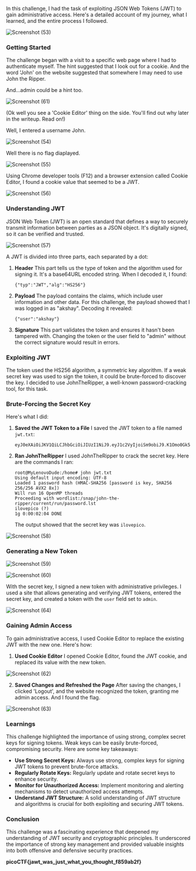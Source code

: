 In this challenge, I had the task of exploiting JSON Web Tokens (JWT) to gain administrative access. Here's a detailed account of my journey, what I learned, and the entire process I followed.

![Screenshot (53)](https://github.com/user-attachments/assets/2f390029-6a3b-4026-8b67-884771b1b8f5)


### Getting Started

The challenge began with a visit to a specific web page where I had to authenticate myself. The hint suggested that I look out for a cookie. And the word 'John' on the website suggested that somewhere I may need to use John the Ripper.

And...admin could be a hint too. 

![Screenshot (61)](https://github.com/user-attachments/assets/e56499ea-e917-4368-ae60-ff1687a6085b)


(Ok well you see a 'Cookie Editor' thing on the side. You'll find out why later in the writeup. Read on!)

Well, I entered a username John.

![Screenshot (54)](https://github.com/user-attachments/assets/edeb86ac-1e7c-43c3-a9b8-da21e5ceac80)


Well there is no flag diaplayed.

![Screenshot (55)](https://github.com/user-attachments/assets/fad32634-dc5f-450f-9d0e-2d3016354eee)


Using Chrome developer tools (F12) and a browser extension called Cookie Editor, I found a cookie value that seemed to be a JWT.

![Screenshot (56)](https://github.com/user-attachments/assets/0b369ad6-6ff9-450f-ba35-05937e86e1f2)


### Understanding JWT

JSON Web Token (JWT) is an open standard that defines a way to securely transmit information between parties as a JSON object. It's digitally signed, so it can be verified and trusted.

![Screenshot (57)](https://github.com/user-attachments/assets/9a07a2d9-dc6b-4823-b984-b6593207e917)


A JWT is divided into three parts, each separated by a dot:

1. **Header**
   This part tells us the type of token and the algorithm used for signing it. It's a base64URL encoded string. When I decoded it, I found:
   ```
   {"typ":"JWT","alg":"HS256"}
   ```

2. **Payload**
   The payload contains the claims, which include user information and other data. For this challenge, the payload showed that I was logged in as "akshay". Decoding it revealed:
   ```
   {"user":"akshay"}
   ```

3. **Signature**
   This part validates the token and ensures it hasn't been tampered with. Changing the token or the user field to "admin" without the correct signature would result in errors.

### Exploiting JWT

The token used the HS256 algorithm, a symmetric key algorithm. If a weak secret key was used to sign the token, it could be brute-forced to discover the key. I decided to use JohnTheRipper, a well-known password-cracking tool, for this task.

### Brute-Forcing the Secret Key

Here's what I did:

1. **Saved the JWT Token to a File**
   I saved the JWT token to a file named `jwt.txt`:
   ```
   eyJ0eXAiOiJKV1QiLCJhbGciOiJIUzI1NiJ9.eyJ1c2VyIjoiSm9obiJ9.K1Omo0Gk5saKwJTkkgT7PUZohD7USknEE0lmT2AYAiM
   ```

2. **Ran JohnTheRipper**
   I used JohnTheRipper to crack the secret key. Here are the commands I ran:
   ```
   root@MyLenovoDude:/home# john jwt.txt
   Using default input encoding: UTF-8
   Loaded 1 password hash (HMAC-SHA256 [password is key, SHA256 256/256 AVX2 8x])
   Will run 16 OpenMP threads
   Proceeding with wordlist:/snap/john-the-ripper/current/run/password.lst
   ilovepico (?)
   1g 0:00:02:04 DONE
   ```

   The output showed that the secret key was `ilovepico`.
   
![Screenshot (58)](https://github.com/user-attachments/assets/27d0ed90-2766-43ff-8cda-83b02ec8adbf)


### Generating a New Token

![Screenshot (59)](https://github.com/user-attachments/assets/966cd233-f53a-4569-b172-938854dff8a6)


![Screenshot (60)](https://github.com/user-attachments/assets/ddaa27bd-6eb4-425e-abd4-02f8701f05d9)


With the secret key, I signed a new token with administrative privileges. I used a site that allows generating and verifying JWT tokens, entered the secret key, and created a token with the `user` field set to `admin`.

![Screenshot (64)](https://github.com/user-attachments/assets/a9cb46a6-1f95-43f9-8328-b0c113dc5248)


### Gaining Admin Access

To gain administrative access, I used Cookie Editor to replace the existing JWT with the new one. Here's how:

1. **Used Cookie Editor**
   I opened Cookie Editor, found the JWT cookie, and replaced its value with the new token.

![Screenshot (62)](https://github.com/user-attachments/assets/bc65e2e9-5ba4-4ab8-a959-29e884a964c6)


2. **Saved Changes and Refreshed the Page**
   After saving the changes, I clicked 'Logout', and the website recognized the token, granting me admin access. And I found the flag.

![Screenshot (63)](https://github.com/user-attachments/assets/1cee7819-dada-47b7-8de9-6b1da8e2e24c)


### Learnings

This challenge highlighted the importance of using strong, complex secret keys for signing tokens. Weak keys can be easily brute-forced, compromising security. Here are some key takeaways:

- **Use Strong Secret Keys:** Always use strong, complex keys for signing JWT tokens to prevent brute-force attacks.
- **Regularly Rotate Keys:** Regularly update and rotate secret keys to enhance security.
- **Monitor for Unauthorized Access:** Implement monitoring and alerting mechanisms to detect unauthorized access attempts.
- **Understand JWT Structure:** A solid understanding of JWT structure and algorithms is crucial for both exploiting and securing JWT tokens.

### Conclusion

This challenge was a fascinating experience that deepened my understanding of JWT security and cryptographic principles. It underscored the importance of strong key management and provided valuable insights into both offensive and defensive security practices.

**picoCTF{jawt_was_just_what_you_thought_f859ab2f}**
